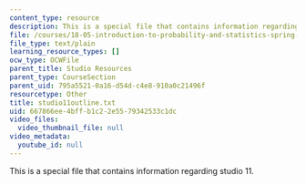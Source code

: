 ```yaml
---
content_type: resource
description: This is a special file that contains information regarding studio 11.
file: /courses/18-05-introduction-to-probability-and-statistics-spring-2014/667866ee4bffb1c22e5579342533c1dc_studio11outline.txt
file_type: text/plain
learning_resource_types: []
ocw_type: OCWFile
parent_title: Studio Resources
parent_type: CourseSection
parent_uid: 795a5521-0a16-d54d-c4e8-910a0c21496f
resourcetype: Other
title: studio11outline.txt
uid: 667866ee-4bff-b1c2-2e55-79342533c1dc
video_files:
  video_thumbnail_file: null
video_metadata:
  youtube_id: null
---
```

This is a special file that contains information regarding studio 11.


